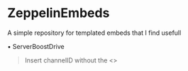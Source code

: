# ZeppelinEmbeds
A simple repository for templated embeds that I find usefull    

• ServerBoostDrive  
> Insert channelID without the <>

